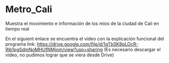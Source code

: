 # Metro_Cali
Muestra el movimiento e información de los mios de la ciudad de Cali en tiempo real

En el siguient enlace se encuentra el video con la explicación funcional del programa
link: https://drive.google.com/file/d/1qTbSK8pLOcR-9ib1pgSdmNoMHUfNMjom/view?usp=sharing
(Es necesario descargar el video, no pudimos lograr que se viera desde Drive)
